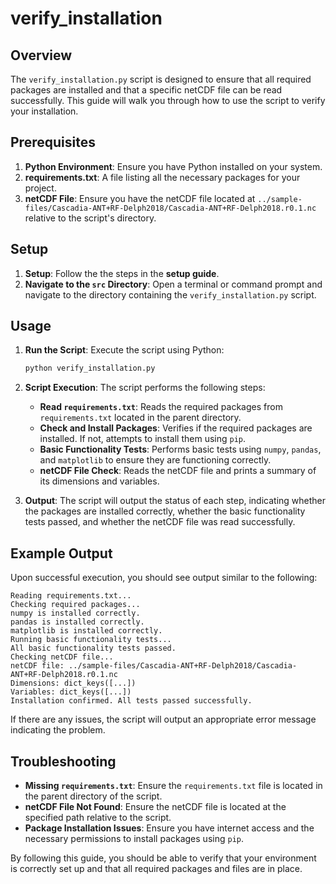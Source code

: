 # verify_installation

## Overview

The `verify_installation.py` script is designed to ensure that all required packages are installed and that a specific netCDF file can be read successfully. This guide will walk you through how to use the script to verify your installation.

## Prerequisites

1. **Python Environment**: Ensure you have Python installed on your system.
2. **requirements.txt**: A file listing all the necessary packages for your project.
3. **netCDF File**: Ensure you have the netCDF file located at `../sample-files/Cascadia-ANT+RF-Delph2018/Cascadia-ANT+RF-Delph2018.r0.1.nc` relative to the script's directory.

## Setup

1. **Setup**: Follow the the steps in the **setup guide**.
2. **Navigate to the `src` Directory**: Open a terminal or command prompt and navigate to the directory containing the `verify_installation.py` script.

## Usage

1. **Run the Script**: Execute the script using Python:

   ```bash
   python verify_installation.py
   ```

2. **Script Execution**: The script performs the following steps:

   - **Read `requirements.txt`**: Reads the required packages from `requirements.txt` located in the parent directory.
   - **Check and Install Packages**: Verifies if the required packages are installed. If not, attempts to install them using `pip`.
   - **Basic Functionality Tests**: Performs basic tests using `numpy`, `pandas`, and `matplotlib` to ensure they are functioning correctly.
   - **netCDF File Check**: Reads the netCDF file and prints a summary of its dimensions and variables.

3. **Output**: The script will output the status of each step, indicating whether the packages are installed correctly, whether the basic functionality tests passed, and whether the netCDF file was read successfully.

## Example Output

Upon successful execution, you should see output similar to the following:

```
Reading requirements.txt...
Checking required packages...
numpy is installed correctly.
pandas is installed correctly.
matplotlib is installed correctly.
Running basic functionality tests...
All basic functionality tests passed.
Checking netCDF file...
netCDF file: ../sample-files/Cascadia-ANT+RF-Delph2018/Cascadia-ANT+RF-Delph2018.r0.1.nc
Dimensions: dict_keys([...])
Variables: dict_keys([...])
Installation confirmed. All tests passed successfully.
```

If there are any issues, the script will output an appropriate error message indicating the problem.

## Troubleshooting

- **Missing `requirements.txt`**: Ensure the `requirements.txt` file is located in the parent directory of the script.
- **netCDF File Not Found**: Ensure the netCDF file is located at the specified path relative to the script.
- **Package Installation Issues**: Ensure you have internet access and the necessary permissions to install packages using `pip`.

By following this guide, you should be able to verify that your environment is correctly set up and that all required packages and files are in place.
